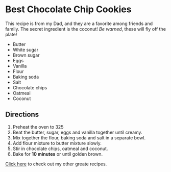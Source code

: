 # Best Chocolate Chip Cookies

This recipe is from my Dad, and they are a favorite among friends and family. The secret ingredient is the coconut! _Be warned_, these will fly off the plate!

* Butter
*  White sugar
*  Brown sugar
*  Eggs
*  Vanilla
*  Flour
*  Baking soda
*  Salt
*  Chocolate chips
*  Oatmeal
*  Coconut 

## Directions

1. Preheat the oven to 325
2. Beat the butter, sugar, eggs and vanilla together until creamy.
3. Mix together the flour, baking soda and salt in a separate bowl.
4. Add flour mixture to butter mixture slowly.
5. Stir in chocolate chips, oatmeal and coconut.
6. Bake for **10 minutes** or until golden brown.


[Click here](http://allrecipes.com) to check out my other greate recipes.
